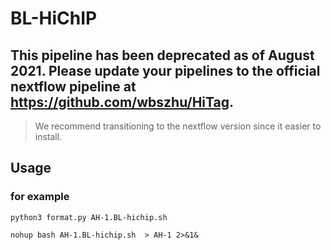 # BL-HiChIP
## This pipeline has been deprecated as of August 2021. Please update your pipelines to the official nextflow pipeline at https://github.com/wbszhu/HiTag.
> We recommend transitioning to the nextflow version since it easier to install.
## Usage
### for example
```
python3 format.py AH-1.BL-hichip.sh
```
```
nohup bash AH-1.BL-hichip.sh  > AH-1 2>&1&
```
